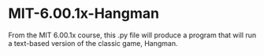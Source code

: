 # MIT-6.00.1x-Hangman
From the MIT 6.00.1x course, this .py file will produce a program that will run a text-based version of the classic game, Hangman. 

